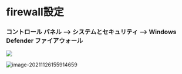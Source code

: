# firewall設定

### コントロール パネル --> システムとセキュリティ --> Windows Defender ファイアウォール



![](D:\github\knowhow\windows\firewall.assets\image-20211126155400019.png)





![image-20211126155914659](D:\github\knowhow\windows\firewall.assets\image-20211126155914659.png)

